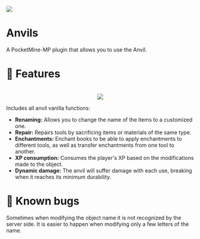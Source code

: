 [![](https://poggit.pmmp.io/shield.state/Anvils)](https://poggit.pmmp.io/p/Anvils)

# Anvils
A PocketMine-MP plugin that allows you to use the Anvil.

# 🌟 Features
<div align="center">
  <br>
  <img src="https://github.com/AmmyRQ/Anvils/blob/main/window.png"/>
</div>

Includes all anvil vanilla functions:
<ul>
  <li><b>Renaming:</b> Allows you to change the name of the items to a customized one.</li>
  <li><b>Repair:</b> Repairs tools by sacrificing items or materials of the same type.</li>
  <li><b>Enchantments:</b> Enchant books to be able to apply enchantments to different tools, as well as transfer enchantments from one tool to another.</li>
  <li><b>XP consumption:</b> Consumes the player's XP based on the modifications made to the object.</li>
  <li><b>Dynamic damage:</b> The anvil will suffer damage with each use, breaking when it reaches its minimum durability.</li>
</ul>

# 🐛 Known bugs
Sometimes when modifying the object name it is not recognized by the server side. It is easier to happen when modifying only a few letters of the name.
